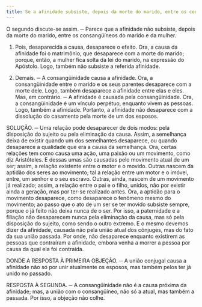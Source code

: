 ```yaml
---
title: Se a afinidade subsiste, depois da morte do marido, entre os consangüíneos do marido e da mulher
---
```


O segundo discute-se assim. ─ Parece que a afinidade não subsiste, depois da morte do marido, entre os consangüíneos do marido e da mulher.  

1. Pois, desaparecida a causa, desaparece o efeito. Ora, a causa da afinidade foi o matrimônio, que desaparece com a morte do marido; porque, então, a mulher fica solta da lei do marido, na expressão do Apóstolo. Logo, também não subsiste a referida afinidade.  

2. Demais. ─ A consangüinidade causa a afinidade. Ora, a consangüinidade entre o marido e os seus parentes desaparece com a morte dele. Logo, também desaparece a afinidade entre elas e eles.  Mas, em contrário. ─ A afinidade é causada pela consangüinidade. Ora, a consangüinidade é um vínculo perpétuo, enquanto vivem as pessoas. Logo, também a afinidade. Portanto, a afinidade não desaparece com a dissolução do casamento pela morte de um dos esposos.  

SOLUÇÃO. ─ Uma relação pode desaparecer de dois modos: pela disposição do sujeito ou pela eliminação da causa. Assim, a semelhança deixa de existir quando um dos semelhantes desaparece, ou quando desaparece a qualidade que era a causa da semelhança. Ora, certas relações tem como causa uma ação, uma paixão ou um movimento, como diz Aristóteles. E dessas umas são causadas pelo movimento atual de um ser; assim, a relação existente entre o motor e o movido. Outras nascem da aptidão dos seres ao movimento; tal a relação entre um motor e o imóvel, entre, um senhor e o seu escravo. Outras, ainda, nascem de um movimento já realizado; assim, a relação entre o pai e o filho, unidos, não por existir ainda a geração, mas por ter-se realizado antes. Ora, a aptidão para o movimento desaparece, como desaparece o fenômeno mesmo do movimento; ao passo que o ato de um ser se ter movido subsiste sempre, porque o já feito não deixa nunca de o ser. Por isso, a paternidade e a filiação não desaparecem nunca pela eliminação da causa, mas só pela disposição do sujeito, como sendo o outro extremo. E o mesmo devemos dizer da afinidade, causada não pela união atual dos cônjuges, mas do fato da sua união passada. Por onde, não desaparece enquanto existirem as pessoas que contraíram a afinidade, embora venha a morrer a pessoa por causa da qual ela foi contraída.  

DONDE A RESPOSTA À PRIMEIRA OBJEÇÃO. ─ A união conjugal causa a afinidade não só por unir atualmente os esposos, mas também pelos ter já unido no passado.  

RESPOSTA À SEGUNDA. ─ A consangüinidade não é a causa próxima da afinidade; mas, a união com o consangüíneo, não só a atual, mas também a passada. Por isso, a objeção não colhe.